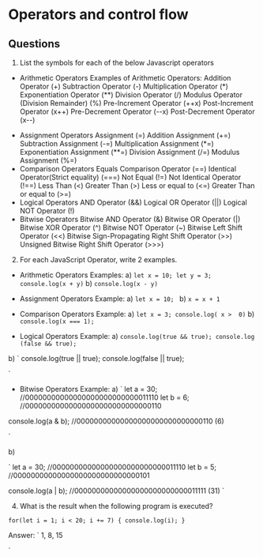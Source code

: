 # Operators and control flow

## Questions

1. List the symbols for each of the below Javascript operators

- Arithmetic Operators
  Examples of Arithmetic Operators:
  Addition Operator (+)
  Subtraction Operator (-)
  Multiplication Operator (\*)
  Exponentiation Operator (\*\*)
  Division Operator (/)
  Modulus Operator (Division Remainder) (%)
  Pre-Increment Operator (++x)
  Post-Increment Operator (x++)
  Pre-Decrement Operator (--x)
  Post-Decrement Operator (x--)

* Assignment Operators
  Assignment (=)
  Addition Assignment (+=)
  Subtraction Assignment (-=)
  Multiplication Assignment (\*=)
  Exponentiation Assignment (\*\*=)
  Division Assignment (/=)
  Modulus Assignment (%=)
* Comparison Operators
  Equals Comparison Operator (==)
  Identical Operator(Strict equality) (===)
  Not Equal (!=)
  Not Identical Operator (!==)
  Less Than (<)
  Greater Than (>)
  Less or equal to (<=)
  Greater Than or equal to (>=)
* Logical Operators
  AND Operator (&&)
  Logical OR Operator (||)
  Logical NOT Operator (!)
* Bitwise Operators
  Bitwise AND Operator (&)
  Bitwise OR Operator (|)
  Bitwise XOR Operator (^)
  Bitwise NOT Operator (~)
  Bitwise Left Shift Operator (<<)
  Bitwise Sign-Propagating Right Shift Operator (>>)
  Unsigned Bitwise Right Shift Operator (>>>)

2. For each JavaScript Operator, write 2 examples.

- Arithmetic Operators
  Examples: a) `let x = 10;
let y = 3;
console.log(x + y)`
  b) `console.log(x - y)
`

- Assignment Operators
  Example: a) `let x = 10;
`
  b) `x = x + 1
`
- Comparison Operators
  Example: a) `let x = 3;
console.log( x >  0)`
  b) `console.log(x === 1);`
- Logical Operators
  Example: a) `console.log(true && true);
console.log (false && true);`

b) `
console.log(true || true);
console.log(false || true);

`

- Bitwise Operators
  Example: a) `
  let a = 30; //00000000000000000000000000011110
  let b = 6; //00000000000000000000000000000110

console.log(a & b); //00000000000000000000000000000110 (6)

`

b)

`
let a = 30; //00000000000000000000000000011110
let b = 5; //00000000000000000000000000000101

console.log(a | b); //00000000000000000000000000011111 (31)
`

4. What is the result when the following program is executed?

`for(let i = 1; i < 20; i += 7) {
    console.log(i);
}`

Answer: `
1, 8, 15

`
